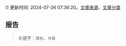:alarm_clock: 更新时间: 2024-07-26 07:36:20。[文章来源](/README.md)、[文章分类](/TAGS.md)

## 报告


> 关键字：`报告`、`月报`



